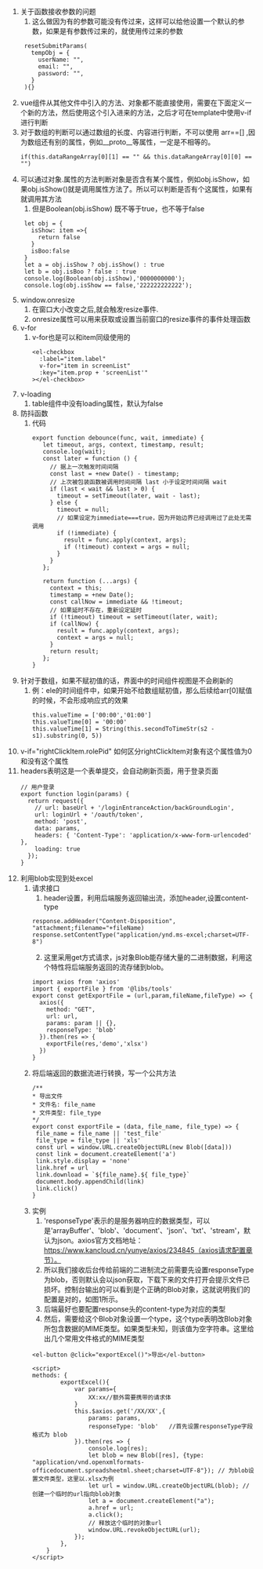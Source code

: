 1. 关于函数接收参数的问题
   1. 这么做因为有的参数可能没有传过来，这样可以给他设置一个默认的参数，如果是有参数传过来的，就使用传过来的参数
   ```
    resetSubmitParams(
      tempObj = {
        userName: "",
        email: "",
        password: "",
      }
    ){}
   ```
2. vue组件从其他文件中引入的方法、对象都不能直接使用，需要在下面定义一个新的方法，然后使用这个引入进来的方法，之后才可在template中使用v-if进行判断
3. 对于数组的判断可以通过数组的长度、内容进行判断，不可以使用 arr==[] ,因为数组还有别的属性，例如__proto__等属性，一定是不相等的。 
   ```
   if(this.dataRangeArray[0][1] == "" && this.dataRangeArray[0][0] == "")
   ```
4. 可以通过对象.属性的方法判断对象是否含有某个属性，例如obj.isShow，如果obj.isShow()就是调用属性方法了。所以可以判断是否有个这属性，如果有就调用其方法
   1. 但是Boolean(obj.isShow) 既不等于true，也不等于false
   ```
    let obj = {
      isShow: item =>{
        return false 
      }
      isBoo:false
    }
    let a = obj.isShow ? obj.isShow() : true
    let b = obj.isBoo ? false : true
    console.log(Boolean(obj.isShow),'0000000000');
    console.log(obj.isShow == false,'222222222222');
   ```
5. window.onresize
   1. 在窗口大小改变之后,就会触发resize事件.
   2. onresize属性可以用来获取或设置当前窗口的resize事件的事件处理函数
6. v-for
   1. v-for也是可以和item同级使用的
      ```
      <el-checkbox
        :label="item.label"
        v-for="item in screenList"
        :key="item.prop + 'screenList'"
      ></el-checkbox>
      ```
7. v-loading
   1. table组件中没有loading属性，默认为false
8. 防抖函数
   1. 代码
      ```
      export function debounce(func, wait, immediate) {
         let timeout, args, context, timestamp, result;
         console.log(wait);
         const later = function () {
           // 据上一次触发时间间隔
           const last = +new Date() - timestamp;
           // 上次被包装函数被调用时间间隔 last 小于设定时间间隔 wait
           if (last < wait && last > 0) {
             timeout = setTimeout(later, wait - last);
           } else {
             timeout = null;
             // 如果设定为immediate===true，因为开始边界已经调用过了此处无需调用
             if (!immediate) {
               result = func.apply(context, args);
               if (!timeout) context = args = null;
             }
           }
         };

         return function (...args) {
           context = this;
           timestamp = +new Date();
           const callNow = immediate && !timeout;
           // 如果延时不存在，重新设定延时
           if (!timeout) timeout = setTimeout(later, wait);
           if (callNow) {
             result = func.apply(context, args);
             context = args = null;
           }
           return result;
         };
      }
      ```
9. 针对于数组，如果不赋初值的话，界面中的时间组件视图是不会刷新的
   1. 例：ele的时间组件中，如果开始不给数组赋初值，那么后续给arr[0]赋值的时候，不会形成响应式的效果
      ```
      this.valueTime = ['00:00','01:00']
      this.valueTime[0] = '00:00'
      this.valueTime[1] = String(this.secondToTimeStr(s2 - s1).substring(0, 5))
      ```
10. v-if="rightClickItem.rolePid"  如何区分rightClickItem对象有这个属性值为0 和没有这个属性
11. headers表明这是一个表单提交，会自动刷新页面，用于登录页面
    ```
    // 用户登录
    export function login(params) {
      return request({
        // url: baseUrl + '/loginEntranceAction/backGroundLogin',
        url: loginUrl + '/oauth/token',
        method: 'post',
        data: params,
        headers: { 'Content-Type': 'application/x-www-form-urlencoded' },
        loading: true
      });
    }
    ```
12. 利用blob实现到处excel
    1. 请求接口
       1. header设置，利用后端服务返回输出流，添加header,设置content-type
        ```
        response.addHeader("Content-Disposition", "attachment;filename="+fileName)
        response.setContentType("application/ynd.ms-excel;charset=UTF-8")
        ```
       2. 这里采用get方式请求，js对象Blob能存储大量的二进制数据，利用这个特性将后端服务返回的流存储到blob。
        ```
        import axios from 'axios'
        import { exportFile } from '@libs/tools'
        export const getExportFile = (url,param,fileName,fileType) => {
          axios({
            method: "GET",
            url: url,
            params: param || {},
            responseType: 'blob'
          }).then(res => {
            exportFile(res,'demo','xlsx')
          })
        }
        ```
    2. 将后端返回的数据流进行转换，写一个公共方法
        ```
        /**
        * 导出文件
        * 文件名: file_name
        * 文件类型: file_type
        */
       export const exportFile = (data, file_name, file_type) => {
         file_name = file_name || 'test_file'
         file_type = file_type || 'xls'
         const url = window.URL.createObjectURL(new Blob([data]))
         const link = document.createElement('a')
         link.style.display = 'none'
         link.href = url
         link.download = `${file_name}.${ file_type}`
         document.body.appendChild(link)
         link.click()
       }
        ```
    3. 实例
       1. 'responseType'表示的是服务器响应的数据类型，可以是'arrayBuffer'、'blob'、'document'、'json'、'txt'、'stream'，默认为json。axios官方文档地址：https://www.kancloud.cn/yunye/axios/234845（axios请求配置章节）。
       2. 所以我们接收后台传给前端的二进制流之前需要先设置responseType为blob，否则默认会以json获取，下载下来的文件打开会提示文件已损坏。控制台输出的可以看到是个正确的Blob对象，这就说明我们的配置是对的，如图1所示。
       3. 后端最好也要配置response头的content-type为对应的类型
       4. 然后，需要给这个Blob对象设置一个type，这个type表明改Blob对象所包含数据的MIME类型。如果类型未知，则该值为空字符串。这里给出几个常用文件格式的MIME类型
        ```
        <el-button @click="exportExcel()">导出</el-button>

        <script>
        methods: {
                exportExcel(){
                    var params={
                        XX:xx//额外需要携带的请求体
                    }
                    this.$axios.get('/XX/XX',{
                        params: params,
                        responseType: 'blob'   //首先设置responseType字段格式为 blob
                    }).then(res => {
                        console.log(res);
                        let blob = new Blob([res], {type: "application/vnd.openxmlformats-officedocument.spreadsheetml.sheet;charset=UTF-8"}); // 为blob设置文件类型，这里以.xlsx为例
                        let url = window.URL.createObjectURL(blob); // 创建一个临时的url指向blob对象
                        let a = document.createElement("a");
                        a.href = url;
                        a.click();
                        // 释放这个临时的对象url
                        window.URL.revokeObjectURL(url); 
                    });
                },
            }
        </script>
        ```